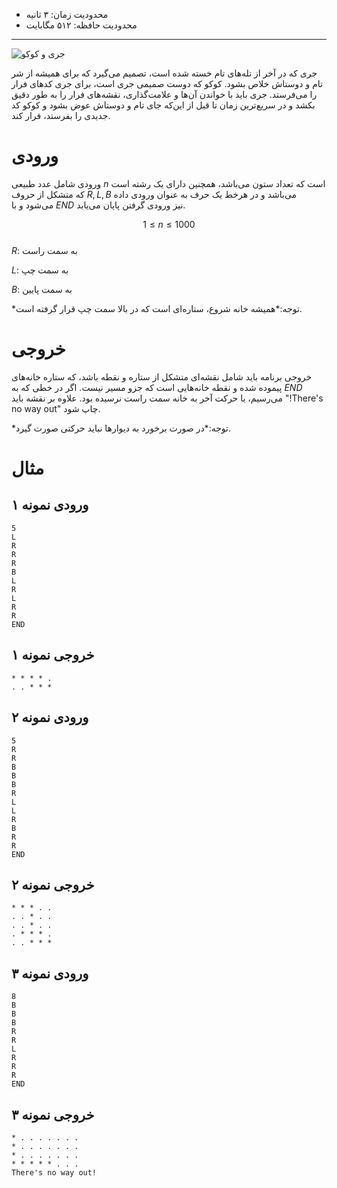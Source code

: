 + محدودیت زمان: ۳ ثانیه
+ محدودیت حافظه: ۵۱۲ مگابایت

----------
![جری و کوکو](https://static.wikia.nocookie.net/tomandjerry/images/f/f4/Jerry_and_Cuckoo_Handshake.png/revision/latest/scale-to-width-down/1000?cb=20220720171751)

جری که در آخر از تله‌های تام خسته شده است، تصمیم می‌گیرد که برای همیشه از شر تام و دوستاش خلاص بشود.
کوکو که دوست صمیمی جری است، برای جری کدهای فرار را می‌فرستد.
جری باید با خواندن آن‌ها و علامت‌گذاری، نقشه‌های فرار را به طور دقیق بکشد و در سریع‌ترین زمان تا قبل از این‌که جای تام و دوستاش عوض بشود و کوکو کد جدیدی را بفرستد، فرار کند.

# ورودی
ورودی شامل عدد طبیعی $n$ است که تعداد ستون می‌باشد، همچنین دارای یک رشته است که متشکل از حروف $R, L, B$ می‌باشد و در هرخط یک حرف به عنوان ورودی داده می‌شود و با $END$ نیز ورودی گرفتن پایان می‌یابد.

$$1 \le n \le 1000$$    
$R$: به سمت راست

$L$: به سمت چپ

$B$: به سمت پایین


*توجه:*همیشه خانه شروع، ستاره‌ای است که در بالا سمت چپ قرار گرفته است.

# خروجی
خروجی برنامه باید شامل نقشه‌ای متشکل از ستاره و نقطه باشد، که ستاره خانه‌های پیموده شده و نقطه خانه‌هایی است که جزو مسیر نیست.
اگر در خطی که به $END$ می‌رسیم، با حرکت آخر به خانه سمت راست نرسیده بود. علاوه بر نقشه باید "!There's no way out" چاپ شود.

*توجه:*در صورت برخورد به دیوارها نباید حرکتی صورت گیرد.

# مثال
## ورودی نمونه ۱
```
5
L
R
R
R
B
L
R
L
R
R 
END
```

## خروجی نمونه ۱
```
* * * * .
. . * * *
```

## ورودی نمونه ۲
```
5
R
R
B
B
B
R
L
L
R
B
R
R
END
```

## خروجی نمونه ۲
```
* * * . . 
. . * . . 
. . * . . 
. * * * .
. . * * *
```

## ورودی نمونه ۳
```
8
B
B
B
R
R
L
R
R
R
END
```

## خروجی نمونه ۳
```
* . . . . . . .
* . . . . . . .
* . . . . . . .
* * * * * . . .
There's no way out!
```